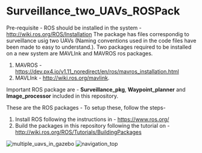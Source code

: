 # Surveillance_two_UAVs_ROSPack

Pre-requisite - ROS should be installed in the system - http://wiki.ros.org/ROS/Installation
The package has files correspondig to surveillance usig two UAVs (Naming conventions used in the code files have been made to easy to understand.).
Two packages required to be installed on a new system are MAVLInk and MAVROS ros packages.
1. MAVROS - https://dev.px4.io/v1.11_noredirect/en/ros/mavros_installation.html
2. MAVLInk - http://wiki.ros.org/mavlink.

Important ROS package are  - **Surveillance_pkg**, **Waypoint_planner** and **Image_processor** included in this repository.

These are the ROS packages - To setup these, follow the steps- 
1. Install ROS following the instructions in  - https://www.ros.org/
2. Build the packages in this repository following the tutorial on - http://wiki.ros.org/ROS/Tutorials/BuildingPackages

![multiple_uavs_in_gazebo](https://github.com/rk800506/Surveillance_two_UAVs_ROSPack/assets/37348142/e216cc07-8fa5-4b38-a184-b10b3c2b6914)
![navigation_top](https://github.com/rk800506/Surveillance_two_UAVs_ROSPack/assets/37348142/a472e774-4050-4d75-823a-8965e6ad18f3)
